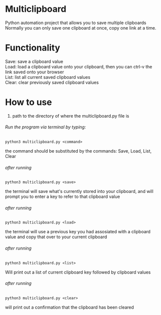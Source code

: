 # Multiclipboard

Python automation project that allows you to save multiple clipboards<br>
Normally you can only save one clipboard at once, copy one link at a time.

# Functionality

Save: save a clipboard value <br>
Load: load a clipboard value onto your clipboard, then you can ctrl-v the link saved onto your browser <br>
List: list all current saved clipboard values <br>
Clear: clear previously saved clipboard values <br>

# How to use

1. path to the directory of where the multiclipboard.py file is <br>

###### Run the program via terminal by typing:

```
python3 multiclipboard.py <command>
```

the command should be substituted by the commands: Save, Load, List, Clear

###### after running

```
python3 multiclipboard.py <save>
```

the terminal will save what's currently stored into your clipboard, and will prompt you to enter a key to refer to that clipboard value

###### after running

```
python3 multiclipboard.py <load>
```

the terminal will use a previous key you had assosiated with a clipboard value and copy that over to your current clipboard

###### after running

```
python3 multiclipboard.py <list>
```

Will print out a list of current clipboard key followed by clipboard values

###### after running

```
python3 multiclipboard.py <clear>
```

will print out a confirmation that the clipboard has been cleared
